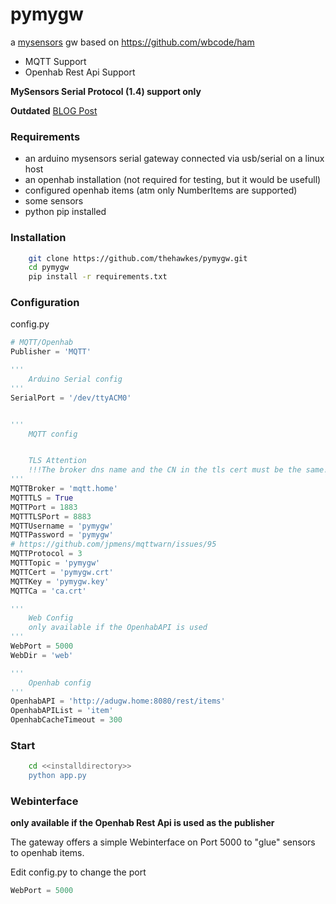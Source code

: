 pymygw
======

a [mysensors](http://www.mysensors.org/) gw based on https://github.com/wbcode/ham

- MQTT Support
- Openhab Rest Api Support

**MySensors Serial Protocol (1.4) support only**



**Outdated** [BLOG Post](http://www.the-hawkes.de/pymygw-a-simple-mysensors-gateway.html)



### Requirements

- an arduino mysensors serial gateway connected via usb/serial on a linux host
- an openhab installation (not required for testing, but it would be usefull)
 - configured openhab items (atm only NumberItems are supported)
- some sensors
- python pip installed


### Installation

```bash
    git clone https://github.com/thehawkes/pymygw.git
    cd pymygw
    pip install -r requirements.txt

```

### Configuration

config.py
```python
# MQTT/Openhab
Publisher = 'MQTT'

'''
    Arduino Serial config
'''
SerialPort = '/dev/ttyACM0'


'''
    MQTT config


    TLS Attention
    !!!The broker dns name and the CN in the tls cert must be the same!!!
'''
MQTTBroker = 'mqtt.home'
MQTTTLS = True
MQTTPort = 1883
MQTTTLSPort = 8883
MQTTUsername = 'pymygw'
MQTTPassword = 'pymygw'
# https://github.com/jpmens/mqttwarn/issues/95
MQTTProtocol = 3
MQTTTopic = 'pymygw'
MQTTCert = 'pymygw.crt'
MQTTKey = 'pymygw.key'
MQTTCa = 'ca.crt'

'''
    Web Config
    only available if the OpenhabAPI is used
'''
WebPort = 5000
WebDir = 'web'

'''
    Openhab config
'''
OpenhabAPI = 'http://adugw.home:8080/rest/items'
OpenhabAPIList = 'item'
OpenhabCacheTimeout = 300

```

### Start

```bash
    cd <<installdirectory>>
    python app.py
```

### Webinterface
**only available if the Openhab Rest Api is used as the publisher**

The gateway offers a simple Webinterface on Port 5000 to "glue" sensors to openhab items.

Edit config.py to change the port
```python
WebPort = 5000
```

